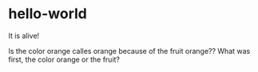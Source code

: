 # hello-world
It is alive!

Is the color orange calles orange because of the fruit orange??
What was first, the color orange or the fruit?
